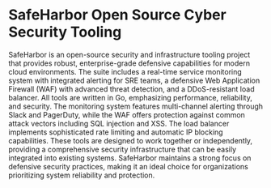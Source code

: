 # SafeHarbor Open Source Cyber Security Tooling
SafeHarbor is an open-source security and infrastructure tooling project that provides robust, enterprise-grade defensive capabilities for modern cloud environments. The suite includes a real-time service monitoring system with integrated alerting for SRE teams, a defensive Web Application Firewall (WAF) with advanced threat detection, and a DDoS-resistant load balancer. All tools are written in Go, emphasizing performance, reliability, and security. The monitoring system features multi-channel alerting through Slack and PagerDuty, while the WAF offers protection against common attack vectors including SQL injection and XSS. The load balancer implements sophisticated rate limiting and automatic IP blocking capabilities. These tools are designed to work together or independently, providing a comprehensive security infrastructure that can be easily integrated into existing systems. SafeHarbor maintains a strong focus on defensive security practices, making it an ideal choice for organizations prioritizing system reliability and protection.
